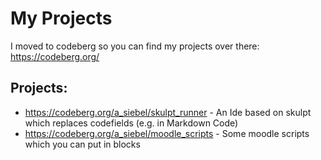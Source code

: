 # My Projects

I moved to codeberg so you can find my projects over there: https://codeberg.org/

## Projects:

  * https://codeberg.org/a_siebel/skulpt_runner - An Ide based on skulpt which replaces codefields (e.g. in Markdown Code)
  * https://codeberg.org/a_siebel/moodle_scripts - Some moodle scripts which you can put in blocks
